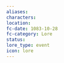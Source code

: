 ```yaml
---
aliases: 
characters: 
location: 
fc-date: 1083-10-28
fc-category: Lore
status: 
lore_type: event
icon: lore
---
```

